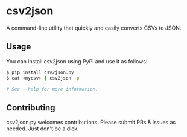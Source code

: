 # csv2json

A command-line utility that quickly and easily converts CSVs to JSON.

## Usage

You can install csv2json using PyPi and use it as follows:

```bash
$ pip install csv2json.py
$ cat <mycsv> | csv2json -p

# See --help for more information.
```

## Contributing

csv2json.py welcomes contributions. Please submit PRs & issues as needed. Just don't be a dick.


